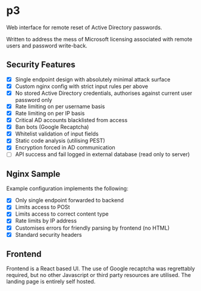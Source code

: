 p3
=====

Web interface for remote reset of Active Directory passwords.

Written to address the mess of Microsoft licensing associated with remote users and password write-back.

Security Features
--------------
- [x] Single endpoint design with absolutely minimal attack surface
- [x] Custom nginx config with strict input rules per above
- [x] No stored Active Directory credentials, authorises against current user password only
- [x] Rate limiting on per username basis
- [x] Rate limiting on per IP basis
- [x] Critical AD accounts blacklisted from access
- [x] Ban bots (Google Recaptcha)
- [x] Whitelist validation of input fields
- [x] Static code analysis (utilising PEST)
- [x] Encryption forced in AD communication
- [ ] API success and fail logged in external database (read only to server)

Nginx Sample
------------
Example configuration implements the following:
- [x] Only single endpoint forwarded to backend
- [x] Limits access to POSt
- [x] Limits access to correct content type
- [x] Rate limits by IP address
- [x] Customises errors for friendly parsing by frontend (no HTML)
- [x] Standard security headers

Frontend
--------
Frontend is a React based UI.
The use of Google recaptcha was regrettably required, but no other Javascript or third party resources are utilised. The landing page is entirely self hosted.
